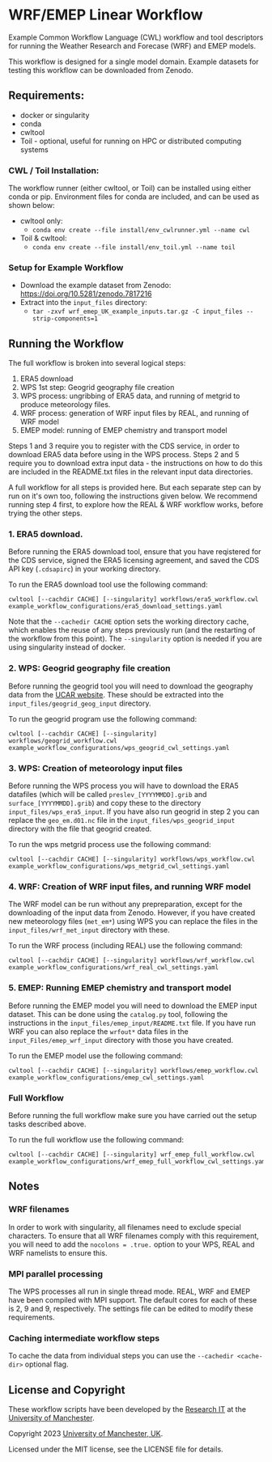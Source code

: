 # WRF/EMEP Linear Workflow

Example Common Workflow Language (CWL) workflow and tool descriptors for running the 
Weather Research and Forecase (WRF) and EMEP models.

This workflow is designed for a single model domain. Example datasets for testing this 
workflow can be downloaded from Zenodo.


## Requirements:

* docker or singularity
* conda
* cwltool
* Toil - optional, useful for running on HPC or distributed computing systems

### CWL / Toil Installation:

The workflow runner (either cwltool, or Toil) can be installed using either conda or pip.
Environment files for conda are included, and can be used as shown below:
* cwltool only:
  * `conda env create --file install/env_cwlrunner.yml --name cwl`
* Toil & cwltool:
  * `conda env create --file install/env_toil.yml --name toil`

### Setup for Example Workflow

* Download the example dataset from Zenodo: https://doi.org/10.5281/zenodo.7817216
* Extract into the `input_files` directory:
  * `tar -zxvf wrf_emep_UK_example_inputs.tar.gz -C input_files --strip-components=1`

## Running the Workflow

The full workflow is broken into several logical steps:
1. ERA5 download
2. WPS 1st step: Geogrid geography file creation
3. WPS process: ungribbing of ERA5 data, and running of metgrid to produce meteorology files.
4. WRF process: generation of WRF input files by REAL, and running of WRF model
5. EMEP model: running of EMEP chemistry and transport model

Steps 1 and 3 require you to register with the CDS service, in order to download ERA5 data
before using in the WPS process.
Steps 2 and 5 require you to download extra input data - the instructions on how to do this
are included in the README.txt files in the relevant input data directories.

A full workflow for all steps is provided here. But each separate step can by run on it's 
own too, following the instructions given below. We recommend running step 4 first, to 
explore how the REAL & WRF workflow works, before trying the other steps.

### 1. ERA5 download.

Before running the ERA5 download tool, ensure that you have reqistered for the CDS service, 
signed the ERA5 licensing agreement, and saved the CDS API key (`.cdsapirc`) in your 
working directory.

To run the ERA5 download tool use the following command:
```
cwltool [--cachdir CACHE] [--singularity] workflows/era5_workflow.cwl example_workflow_configurations/era5_download_settings.yaml
```
Note that the `--cachedir CACHE` option sets the working directory cache, which enables the
reuse of any steps previously run (and the restarting of the workflow from this point).
The `--singularity` option is needed if you are using singularity instead of docker.

### 2. WPS: Geogrid geography file creation

Before running the geogrid tool you will need to download the geography data from the
[UCAR website](https://www2.mmm.ucar.edu/wrf/users/download/get_sources_wps_geog.html).
These should be extracted into the `input_files/geogrid_geog_input` directory.

To run the geogrid program use the following command:
```
cwltool [--cachdir CACHE] [--singularity] workflows/geogrid_workflow.cwl example_workflow_configurations/wps_geogrid_cwl_settings.yaml
```

### 3. WPS: Creation of meteorology input files

Before running the WPS process you will have to download the ERA5 datafiles (which will be
called `preslev_[YYYYMMDD].grib` and `surface_[YYYYMMDD].grib`) and copy these to the directory
`input_files/wps_era5_input`. If you have also run geogrid in step 2 you can replace the 
`geo_em.d01.nc` file in the `input_files/wps_geogrid_input` directory with the file that 
geogrid created.

To run the wps metgrid process use the following command:
```
cwltool [--cachdir CACHE] [--singularity] workflows/wps_workflow.cwl example_workflow_configurations/wps_metgrid_cwl_settings.yaml
```

### 4. WRF: Creation of WRF input files, and running WRF model

The WRF model can be run without any prepreparation, except for the downloading of the 
input data from Zenodo. However, if you have created new meteorology files (`met_em*`) using
WPS you can replace the files in the `input_files/wrf_met_input` directory with these.

To run the WRF process (including REAL) use the following command:
```
cwltool [--cachdir CACHE] [--singularity] workflows/wrf_workflow.cwl example_workflow_configurations/wrf_real_cwl_settings.yaml
``` 

### 5. EMEP: Running EMEP chemistry and transport model

Before running the EMEP model you will need to download the EMEP input dataset. This can be
done using the `catalog.py` tool, following the instructions in the `input_files/emep_input/README.txt`
file. If you have run WRF you can also replace the `wrfout*` data files in the 
`input_Files/emep_wrf_input` directory with those you have created.

To run the EMEP model use the following command:
```
cwltool [--cachdir CACHE] [--singularity] workflows/emep_workflow.cwl example_workflow_configurations/emep_cwl_settings.yaml
```

### Full Workflow

Before running the full workflow make sure you have carried out the setup tasks described
above.

To run the full workflow use the following command:
```
cwltool [--cachdir CACHE] [--singularity] wrf_emep_full_workflow.cwl example_workflow_configurations/wrf_emep_full_workflow_cwl_settings.yaml
```

## Notes

### WRF filenames

In order to work with singularity, all filenames need to exclude special characters.
To ensure that all WRF filenames comply with this requirement, you will need to add the 
`nocolons = .true.` option to your WPS, REAL and WRF namelists to ensure this.

### MPI parallel processing

The WPS processes all run in single thread mode. REAL, WRF and EMEP have been compiled with
MPI support. The default cores for each of these is 2, 9 and 9, respectively. The 
settings file can be edited to modify these requirements.

### Caching intermediate workflow steps

To cache the data from individual steps you can use the `--cachedir <cache-dir>` optional flag.


## License and Copyright 

These workflow scripts have been developed by the [Research IT](https://research-it.manchester.ac.uk/) 
at the [University of Manchester](https://www.manchester.ac.uk/).

Copyright 2023 [University of Manchester, UK](https://www.manchester.ac.uk/).

Licensed under the MIT license, see the LICENSE file for details.
